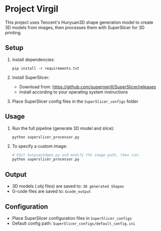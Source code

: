 # Project Virgil

This project uses Tencent's Hunyuan3D shape generation model to create 3D models from images, then processes them with SuperSlicer for 3D printing.

## Setup

1. Install dependencies:
   ```
   pip install -r requirements.txt
   ```

2. Install SuperSlicer:
   - Download from: https://github.com/supermerill/SuperSlicer/releases
   - Install according to your operating system instructions

3. Place SuperSlicer config files in the `SuperSlicer_configs` folder

## Usage

1. Run the full pipeline (generate 3D model and slice):
   ```
   python superslicer_processor.py
   ```

2. To specify a custom image:
   ```python
   # Edit hunyuan3dgen.py and modify the image path, then run:
   python superslicer_processor.py
   ```

## Output

- 3D models (.obj files) are saved to: `3D generated Shapes`
- G-code files are saved to: `Gcode_output`

## Configuration

- Place SuperSlicer configuration files in `SuperSlicer_configs`
- Default config path: `SuperSlicer_configs/default_config.ini`